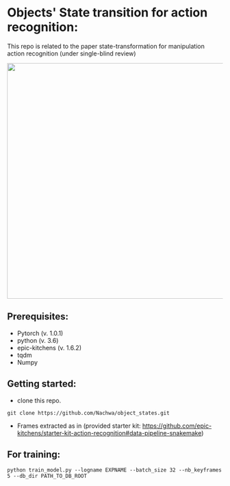 # Objects' State transition for action recognition:

This repo is related to the paper state-transformation for manipulation action recognition (under single-blind review)

<p align="center">
<img width="700" height="550" src="state_transition.jpg">
</p>

## Prerequisites: 
* Pytorch (v. 1.0.1)
* python (v. 3.6)
* epic-kitchens (v. 1.6.2)
* tqdm
* Numpy

## Getting started: 
* clone this repo. 
 ```
 git clone https://github.com/Nachwa/object_states.git
 ```
* Frames extracted as in (provided starter kit: https://github.com/epic-kitchens/starter-kit-action-recognition#data-pipeline-snakemake) 

## For training: 
```
python train_model.py --logname EXPNAME --batch_size 32 --nb_keyframes 5 --db_dir PATH_TO_DB_ROOT
```


